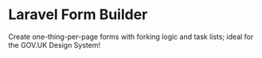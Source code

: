 # Laravel Form Builder

Create one-thing-per-page forms with forking logic and task lists; ideal for the GOV.UK Design System!
